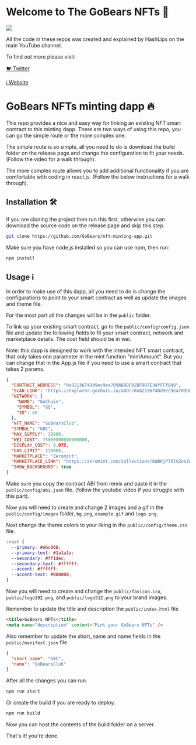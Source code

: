 # Welcome to The GoBears NFTs 💎

![](https://github.com/GoBears/nft-minting-app/blob/main/logo-blob.png)

All the code in these repos was created and explained by HashLips on the main YouTube channel.

To find out more please visit:

[🐦 Twitter](https://twitter.com/GoBearsClub)

[ℹ️ Website](https://GoBears.Club/)

# GoBears NFTs minting dapp 🔥

This repo provides a nice and easy way for linking an existing NFT smart contract to this minting dapp. There are two ways of using this repo, you can go the simple route or the more complex one.

The simple route is so simple, all you need to do is download the build folder on the release page and change the configuration to fit your needs. (Follow the video for a walk through).

The more complex route allows you to add additional functionality if you are comfortable with coding in react.js. (Follow the below instructions for a walk through).

## Installation 🛠️

If you are cloning the project then run this first, otherwise you can download the source code on the release page and skip this step.

```sh
git clone https://github.com/GoBears/nft-minting-app.git
```

Make sure you have node.js installed so you can use npm, then run:

```sh
npm install
```

## Usage ℹ️

In order to make use of this dapp, all you need to do is change the configurations to point to your smart contract as well as update the images and theme file.

For the most part all the changes will be in the `public` folder.

To link up your existing smart contract, go to the `public/config/config.json` file and update the following fields to fit your smart contract, network and marketplace details. The cost field should be in wei.

Note: this dapp is designed to work with the intended NFT smart contract, that only takes one parameter in the mint function "mintAmount". But you can change that in the App.js file if you need to use a smart contract that takes 2 params.

```json
{
  "CONTRACT_ADDRESS": "0x8213674Dd9ec9ea709bB9DF02BF0D7E34fFFf849",
  "SCAN_LINK": "https://explorer.gochain.io/addr/0x8213674Dd9ec9ea709bB9DF02BF0D7E34fFFf849/",
  "NETWORK": {
    "NAME": "GoChain",
    "SYMBOL": "GO",
    "ID": 60
  },
  "NFT_NAME": "GoBearsClub",
  "SYMBOL": "GBC",
  "MAX_SUPPLY": 10000,
  "WEI_COST": 75000000000000000,
  "DISPLAY_COST": 0.075,
  "GAS_LIMIT": 210000,
  "MARKETPLACE": "Zeromint",
  "MARKETPLACE_LINK": "https://zeromint.com/collections/KWBKjP7UlmZeoZAX-WASv",
  "SHOW_BACKGROUND": true
}
```

Make sure you copy the contract ABI from remix and paste it in the `public/config/abi.json` file.
(follow the youtube video if you struggle with this part).

Now you will need to create and change 2 images and a gif in the `public/config/images` folder, `bg.png`, `example.gif` and `logo.png`.

Next change the theme colors to your liking in the `public/config/theme.css` file.

```css
:root {
  --primary: #ebc908;
  --primary-text: #1a1a1a;
  --secondary: #ff1dec;
  --secondary-text: #ffffff;
  --accent: #ffffff;
  --accent-text: #000000;
}
```

Now you will need to create and change the `public/favicon.ico`, `public/logo192.png`, and
`public/logo512.png` to your brand images.

Remember to update the title and description the `public/index.html` file

```html
<title>GoBears NFTs</title>
<meta name="description" content="Mint your GoBears NFTs" />
```

Also remember to update the short_name and name fields in the `public/manifest.json` file

```json
{
  "short_name": "GBC",
  "name": "GoBearsClub"
}
```

After all the changes you can run.

```sh
npm run start
```

Or create the build if you are ready to deploy.

```sh
npm run build
```

Now you can host the contents of the build folder on a server.

That's it! you're done.
